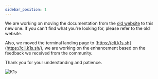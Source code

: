 ```yaml
---
sidebar_position: 1
---
```


We are working on moving the documentation from the [old website](https://docs.k1s.sh/) to this new one. If you can't find what you're looking for, please refer to the old website.

Also, we moved the terminal landing page to [https://cli.k1s.sh](https://cli.k1s.sh/), we are working on the enhancement based on the feedback we received from the community.

Thank you for your understanding and patience.

![K1s](https://cdn.statically.io/img/cdn.rebelion.la/img/K1s-v0.2.0.gif?w=500&f=auto)